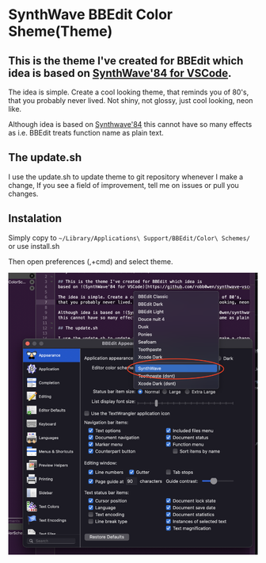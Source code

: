 # SynthWave BBEdit Color Sheme(Theme)

## This is the theme I've created for BBEdit which idea is based on [SynthWave'84 for VSCode](https://github.com/robb0wen/synthwave-vscode).

The idea is simple. Create a cool looking theme, that reminds you of 80's,
that you probably never lived. Not shiny, not glossy, just cool looking, neon like.

Although idea is based on [Synthwave'84](https://github.com/robb0wen/synthwave-vscode)
this cannot have so many effects as i.e. BBEdit treats function name as plain text.

## The update.sh

I use the update.sh to update theme to git repository whenever I make a change,
If you see a field of improvement, tell me on issues or pull you changes.

## Instalation

Simply copy to `~/Library/Applications\ Support/BBEdit/Color\ Schemes/` or use install.sh

Then open preferences (,+cmd) and select theme. 

![Theme](.github/theme.png)
